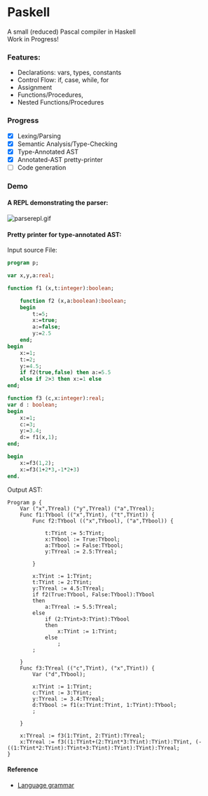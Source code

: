 # Paskell
A small (reduced) Pascal compiler in Haskell  
Work in Progress!  

### Features:   
- Declarations: vars, types, constants  
- Control Flow: if, case, while, for    
- Assignment   
- Functions/Procedures,    
- Nested Functions/Procedures 


### Progress  
- [x] Lexing/Parsing 
- [x] Semantic Analysis/Type-Checking
- [x] Type-Annotated AST
- [x] Annotated-AST pretty-printer
- [ ] Code generation 

### Demo
#### A REPL demonstrating the parser:  

![parserepl.gif](https://github.com/sam46/Paskell/blob/master/parserepl.PNG)
  
#### Pretty printer for type-annotated AST:  

Input source File:
```Pascal
program p;

var x,y,a:real;

function f1 (x,t:integer):boolean;

    function f2 (x,a:boolean):boolean;
    begin
        t:=5;
        x:=true;
        a:=false;
        y:=2.5
    end;
begin
    x:=1;
    t:=2;
    y:=4.5;
    if f2(true,false) then a:=5.5
    else if 2>3 then x:=1 else
end;

function f3 (c,x:integer):real;
var d : boolean;
begin
    x:=1;
    c:=3;
    y:=3.4;
    d:= f1(x,1);
end;

begin 
    x:=f3(1,2);
    x:=f3(1+2*3,-1*2+3)
end.
```

Output AST:

```
Program p {
    Var ("x",TYreal) ("y",TYreal) ("a",TYreal);
    Func f1:TYbool (("x",TYint), ("t",TYint)) {
        Func f2:TYbool (("x",TYbool), ("a",TYbool)) {

            t:TYint := 5:TYint;
            x:TYbool := True:TYbool;
            a:TYbool := False:TYbool;
            y:TYreal := 2.5:TYreal;

        }

        x:TYint := 1:TYint;
        t:TYint := 2:TYint;
        y:TYreal := 4.5:TYreal;
        if f2(True:TYbool, False:TYbool):TYbool
        then
            a:TYreal := 5.5:TYreal;
        else
            if (2:TYint>3:TYint):TYbool
            then
                x:TYint := 1:TYint;
            else
                ;
        ;

    }
    Func f3:TYreal (("c",TYint), ("x",TYint)) {
        Var ("d",TYbool);

        x:TYint := 1:TYint;
        c:TYint := 3:TYint;
        y:TYreal := 3.4:TYreal;
        d:TYbool := f1(x:TYint:TYint, 1:TYint):TYbool;
        ;

    }

    x:TYreal := f3(1:TYint, 2:TYint):TYreal;
    x:TYreal := f3((1:TYint+(2:TYint*3:TYint):TYint):TYint, (-((1:TYint*2:TYint):TYint+3:TYint):TYint):TYint):TYreal;
}
```



#### Reference 
- [Language grammar](http://courses.washington.edu/css448/zander/Project/grammar.pdf)
